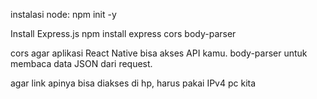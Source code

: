 instalasi node:
npm init -y

Install Express.js
npm install express cors body-parser

cors agar aplikasi React Native bisa akses API kamu.
body-parser untuk membaca data JSON dari request.

agar link apinya bisa diakses di hp, harus pakai IPv4 pc kita